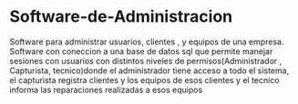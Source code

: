 # Software-de-Administracion
Software para administrar usuarios, clientes , y equipos de una empresa. 
Software con coneccion a una base de datos sql que permite manejar sesiones con usuarios con distintos niveles de permisos(Administrador , Capturista, tecnico)donde
el administrador tiene acceso a todo el sistema, el capturista registra clientes y los equipos de esos clientes y el tecnico informa las reparaciones realizadas a esos equipos
